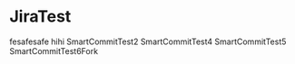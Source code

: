# JiraTest


fesafesafe
hihi
SmartCommitTest2
SmartCommitTest4
SmartCommitTest5
SmartCommitTest6Fork
